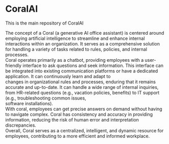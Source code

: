 # CoralAI
This is the main repository of CoralAI

The concept of a Coral (a generative AI office assistant) is centered around employing artificial intelligence to streamline and enhance internal interactions within an organization. It serves as a comprehensive solution for handling a variety of tasks related to rules, policies, and internal processes.<br>
Coral operates primarily as a chatbot, providing employees with a user-friendly interface to ask questions and seek information. This interface can be integrated into existing communication platforms or have a dedicated application. It can continuously learn and adapt to<br> changes in organizational rules and processes, enduring that it remains accurate and up-to-date. It can handle a wide range of internal inquiries, from HR-related questions (e.g., vacation policies, benefits) to IT support (e.g., troubleshooting common issues,<br> software installations).<br>
With coral, employees can get precise answers on demand without having to navigate complex. Coral has consistency and accuracy in providing information, reducing the risk of human error and interpretation discrepancies. <br>
Overall, Coral serves as a centralized, intelligent, and dynamic resource for employees, contributing to a more efficient and informed workplace.<br>
